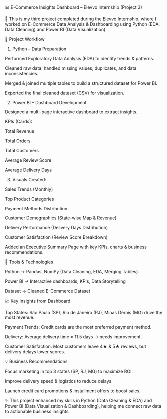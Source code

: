 📊 E-Commerce Insights Dashboard – Elevvo Internship (Project 3)

🚀 This is my third project completed during the Elevvo Internship, where I worked on E-Commerce Data Analysis & Dashboarding using Python (EDA, Data Cleaning) and Power BI (Data Visualization).

🔹 Project Workflow
1. Python – Data Preparation

Performed Exploratory Data Analysis (EDA) to identify trends & patterns.

Cleaned raw data: handled missing values, duplicates, and data inconsistencies.

Merged & joined multiple tables to build a structured dataset for Power BI.

Exported the final cleaned dataset (CSV) for visualization.

2. Power BI – Dashboard Development

Designed a multi-page interactive dashboard to extract insights.

KPIs (Cards):

Total Revenue

Total Orders

Total Customers

Average Review Score

Average Delivery Days

3. Visuals Created:

Sales Trends (Monthly)

Top Product Categories

Payment Methods Distribution

Customer Demographics (State-wise Map & Revenue)

Delivery Performance (Delivery Days Distribution)

Customer Satisfaction (Review Score Breakdown)

Added an Executive Summary Page with key KPIs, charts & business recommendations.

📌 Tools & Technologies

Python → Pandas, NumPy (Data Cleaning, EDA, Merging Tables)

Power BI → Interactive dashboards, KPIs, Data Storytelling

Dataset → Cleaned E-Commerce Dataset

📈 Key Insights from Dashboard

Top States: São Paulo (SP), Rio de Janeiro (RJ), Minas Gerais (MG) drive the most revenue.

Payment Trends: Credit cards are the most preferred payment method.

Delivery: Average delivery time ≈ 11.5 days → needs improvement.

Customer Satisfaction: Most customers leave 4★ & 5★ reviews, but delivery delays lower scores.

💡 Business Recommendations

Focus marketing in top 3 states (SP, RJ, MG) to maximize ROI.

Improve delivery speed & logistics to reduce delays.

Launch credit card promotions & installment offers to boost sales.

✨ This project enhanced my skills in Python (Data Cleaning & EDA) and Power BI (Data Visualization & Dashboarding), helping me connect raw data to actionable business insights.
